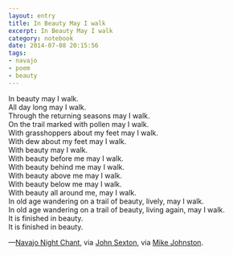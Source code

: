 ```yaml
---
layout: entry
title: In Beauty May I walk
excerpt: In Beauty May I walk
category: notebook
date: 2014-07-08 20:15:56
tags:
- navajo
- poem
- beauty
---
```


In beauty may I walk.<br> 
All day long may I walk.<br> 
Through the returning seasons may I walk.<br> 
On the trail marked with pollen may I walk.<br> 
With grasshoppers about my feet may I walk.<br> 
With dew about my feet may I walk.<br> 
With beauty may I walk.<br> 
With beauty before me may I walk.<br> 
With beauty behind me may I walk.<br> 
With beauty above me may I walk.<br> 
With beauty below me may I walk.<br> 
With beauty all around me, may I walk.<br> 
In old age wandering on a trail of beauty, lively, may I walk.<br> 
In old age wandering on a trail of beauty, living again, may I walk.<br> 
It is finished in beauty.<br> 
It is finished in beauty.

—[Navajo Night Chant](http://score.rims.k12.ca.us/score_lessons/treaty_greenville/pages/night_chant.html), via [John Sexton](http://www.johnsexton.com/newsletter07-2014.html), via [Mike Johnston](http://theonlinephotographer.typepad.com/the_online_photographer/2014/07/hard-to-proofread-through-my-tears.html).